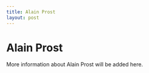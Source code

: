 ```yaml
---
title: Alain Prost
layout: post
---
```


# Alain Prost

More information about Alain Prost will be added here.

